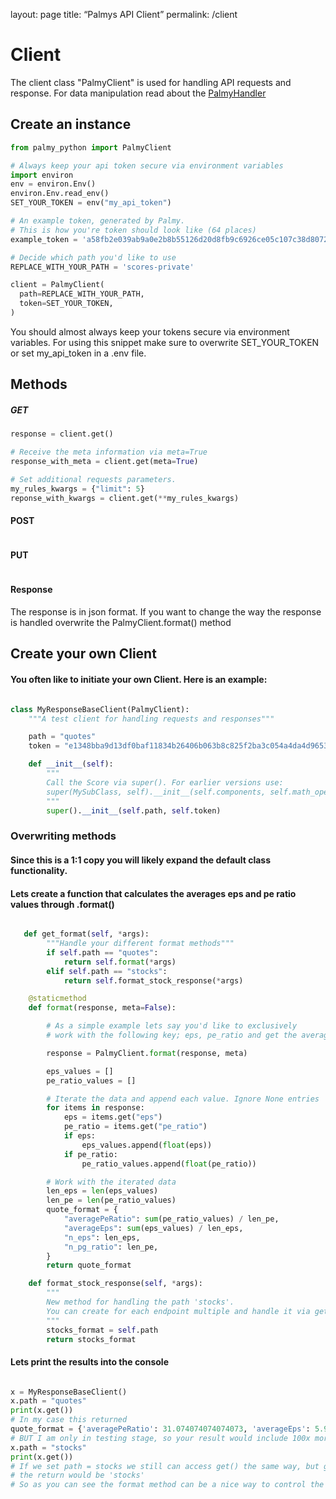 layout: page
title: “Palmys API Client” 
permalink: /client

# Client
The client class "PalmyClient" is used for handling API requests and response. For data manipulation read about the <a href="https://mikauser001.github.io/palmy-python/handler#PalmyHandler">PalmyHandler</a>

## Create an instance

```python
from palmy_python import PalmyClient

# Always keep your api token secure via environment variables
import environ
env = environ.Env()
environ.Env.read_env()
SET_YOUR_TOKEN = env("my_api_token")

# An example token, generated by Palmy. 
# This is how you're token should look like (64 places)
example_token = 'a58fb2e039ab9a0e2b8b55126d20d8fb9c6926ce05c107c38d8072fe51a69663'

# Decide which path you'd like to use
REPLACE_WITH_YOUR_PATH = 'scores-private' 

client = PalmyClient(
  path=REPLACE_WITH_YOUR_PATH,
  token=SET_YOUR_TOKEN,
)
````
You should almost always keep your tokens secure via environment variables. 
For using this snippet make sure to overwrite SET_YOUR_TOKEN or set my_api_token in a .env file.

## Methods
##### GET
```python
response = client.get()

# Receive the meta information via meta=True
response_with_meta = client.get(meta=True)

# Set additional requests parameters. 
my_rules_kwargs = {"limit": 5}
reponse_with_kwargs = client.get(**my_rules_kwargs)
```
#### POST
```python

```

#### PUT
```python

```

#### Response
The response is in json format. If you want to change the way the response is handled overwrite the PalmyClient.format() method

## Create your own Client
#### You often like to initiate your own Client. Here is an example:

```python

class MyResponseBaseClient(PalmyClient):
    """A test client for handling requests and responses"""

    path = "quotes"
    token = "e1348bba9d13df0baf11834b26406b063b8c825f2ba3c054a4da4d96534a473a"

    def __init__(self):
        """
        Call the Score via super(). For earlier versions use:
        super(MySubClass, self).__init__(self.components, self.math_operators, self.stocks)
        """
        super().__init__(self.path, self.token)
```
### Overwriting methods
#### Since this is a 1:1 copy you will likely expand the default class functionality.
#### Lets create a function that calculates the averages eps and pe ratio values through .format()

```python

   def get_format(self, *args):
        """Handle your different format methods"""
        if self.path == "quotes":
            return self.format(*args)
        elif self.path == "stocks":
            return self.format_stock_response(*args)

    @staticmethod
    def format(response, meta=False):

        # As a simple example lets say you'd like to exclusively
        # work with the following key; eps, pe_ratio and get the average of both

        response = PalmyClient.format(response, meta)

        eps_values = []
        pe_ratio_values = []

        # Iterate the data and append each value. Ignore None entries
        for items in response:
            eps = items.get("eps")
            pe_ratio = items.get("pe_ratio")
            if eps:
                eps_values.append(float(eps))
            if pe_ratio:
                pe_ratio_values.append(float(pe_ratio))

        # Work with the iterated data
        len_eps = len(eps_values)
        len_pe = len(pe_ratio_values)
        quote_format = {
            "averagePeRatio": sum(pe_ratio_values) / len_pe,
            "averageEps": sum(eps_values) / len_eps,
            "n_eps": len_eps,
            "n_pg_ratio": len_pe,
        }
        return quote_format

    def format_stock_response(self, *args):
        """
        New method for handling the path 'stocks'.
        You can create for each endpoint multiple and handle it via get_format
        """
        stocks_format = self.path
        return stocks_format
```
#### Lets print the results into the console

```python

x = MyResponseBaseClient()
x.path = "quotes"
print(x.get())
# In my case this returned
quote_format = {'averagePeRatio': 31.074074074074073, 'averageEps': 5.98196, 'n_eps': 100, 'n_pg_ratio': 54}
# BUT I am only in testing stage, so your result would include 100x more data to query against
x.path = "stocks"
print(x.get())
# If we set path = stocks we still can access get() the same way, but get_format redirects to format_stock_response and
# the return would be 'stocks'
# So as you can see the format method can be a nice way to control the workflow when changing the endpoints of your class

```

